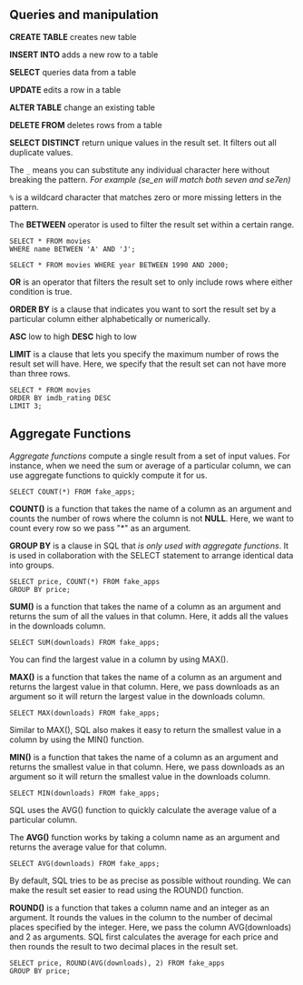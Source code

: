 ## Queries and manipulation

**CREATE TABLE** creates new table


**INSERT INTO** adds a new row to a table


**SELECT** queries data from a table


**UPDATE** edits a row in a table


**ALTER TABLE** change an existing table


**DELETE FROM** deletes rows from a table


**SELECT DISTINCT** return unique values in the result set. It filters out all duplicate values.


The ```_``` means you can substitute any individual character here without breaking the pattern. 
*For example (se_en will match both seven and se7en)*


```%``` is a wildcard character that matches zero or more missing letters in the pattern.

The **BETWEEN** operator is used to filter the result set within a certain range. 

```
SELECT * FROM movies
WHERE name BETWEEN 'A' AND 'J';
```

```
SELECT * FROM movies WHERE year BETWEEN 1990 AND 2000;
```

**OR** is an operator that filters the result set to only include rows where either condition is true. 

**ORDER BY** is a clause that indicates you want to sort the result set by a particular column either alphabetically or numerically.

**ASC** low to high
**DESC** high to low

**LIMIT** is a clause that lets you specify the maximum number of rows the result set will have. Here, we specify that the result set can not have more than three rows.

```
SELECT * FROM movies
ORDER BY imdb_rating DESC
LIMIT 3;
```

## Aggregate Functions
_Aggregate functions_ compute a single result from a set of input values. For instance, when we need the sum or average of a particular column, we can use aggregate functions to quickly compute it for us.

```
SELECT COUNT(*) FROM fake_apps;
```

**COUNT()** is a function that takes the name of a column as an argument and counts the number of rows where the column is not **NULL**. Here, we want to count every row so we pass "*" as an argument.

**GROUP BY** is a clause in SQL that _is only used with aggregate functions_. It is used in collaboration with the SELECT statement to arrange identical data into groups.

```
SELECT price, COUNT(*) FROM fake_apps
GROUP BY price;
```

**SUM()** is a function that takes the name of a column as an argument and returns the sum of all the values in that column. Here, it adds all the values in the downloads column.

```
SELECT SUM(downloads) FROM fake_apps;
```

You can find the largest value in a column by using MAX().

**MAX()** is a function that takes the name of a column as an argument and returns the largest value in that column. Here, we pass downloads as an argument so it will return the largest value in the downloads column.

```
SELECT MAX(downloads) FROM fake_apps;
```

Similar to MAX(), SQL also makes it easy to return the smallest value in a column by using the MIN() function.

**MIN()** is a function that takes the name of a column as an argument and returns the smallest value in that column. Here, we pass downloads as an argument so it will return the smallest value in the downloads column.

```
SELECT MIN(downloads) FROM fake_apps;
```

SQL uses the AVG() function to quickly calculate the average value of a particular column.

The **AVG()** function works by taking a column name as an argument and returns the average value for that column.

```
SELECT AVG(downloads) FROM fake_apps;
```

By default, SQL tries to be as precise as possible without rounding. We can make the result set easier to read using the ROUND() function.

**ROUND()** is a function that takes a column name and an integer as an argument. It rounds the values in the column to the number of decimal places specified by the integer. Here, we pass the column AVG(downloads) and 2 as arguments. SQL first calculates the average for each price and then rounds the result to two decimal places in the result set.

```
SELECT price, ROUND(AVG(downloads), 2) FROM fake_apps
GROUP BY price;
```
